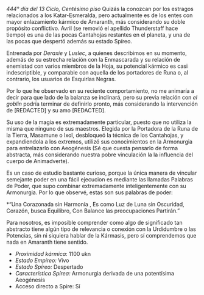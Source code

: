 *444° día del 13 Ciclo, Centésimo piso*
Quizás la conozcan por los estragos relacionados a los Katar-Esmeralda, pero actualmente es de los entes con mayor enlazamiento kármico de Amaranth, más considerando su doble propósito conflictivo. Avril (se removió el apellido Thunderstaff hace tiempo) es una de las pocas Cantahojas restantes en el planeta, y una de las pocas que despertó además su estado Spíreo.

Entrenada por *Deraxie* y *Luslec*, a quienes describimos en su momento, además de su estrecha relación con la Enmascarada y su relación de enemistad con varios miembros de la Hoja, su potencial kármico es casi indescriptible, y comparable con aquella de los portadores de Runa o, al contrario, los usuarios de Esquirlas Negras.

Por lo que he observado en su reciente comportamiento, no me animaría a decir para que lado de la balanza se inclinará, pero su previa relación con *el goblin* podría terminar de definirlo pronto, más considerando la intervención de [REDACTED] y su amo [REDACTED].

Su uso de la magia es extremadamente particular, puesto que no utiliza la misma que ninguno de sus maestros. Elegida por la Portadora de la Runa de la Tierra, Masamune o Ixol, desbloqueó la técnica de los Cantahojas, y expandiendola a los extremos, utilizó sus conocimientos en la Armonurgia para entrelazarlo con Aeogénesis (Sé que cuesta pensarlo de forma abstracta, más considerando nuestra pobre vinculación la la influencia del cuerpo de Animadverte). 

Es un caso de estudio bastante curioso, porque la única manera de vincular semejante poder en una fácil ejecucion es mediante las llamadas Palabras de Poder, que supo combinar extremadamente inteligentemente con su Armonurgia. Por lo que observé, estas son sus palabras de poder:

*“Una Corazonada sin Harmonía ,
Es como Luz de Luna sin Oscuridad,
Corazón, busca Equilibro,
Con Balance las preocupaciones Partirán.”

Para nosotros, es imposible comprender como algo de significado tan abstracto tiene algún tipo de relevancia o conexión con la Urdidumbre o las Potencias, sin ni siquiera hablar de la Kármasis, pero sí comprendemos que nada en Amaranth tiene sentido.


- *Proximidad kármica*: 1100 ukn
- *Estado Empíreo:* Vivo
- *Estado Spíreo:* Despertado
- *Característica Spírea:* Armonurgia derivada de una potentísima Aeogénesis
- Acceso directo a Spire: Sí

